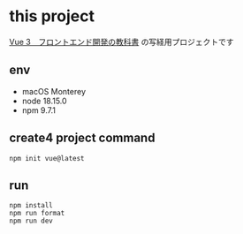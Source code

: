 # this project

[Vue 3　フロントエンド開発の教科書](https://amzn.to/3ZPdkJD) の写経用プロジェクトです

## env

- macOS Monterey
- node 18.15.0
- npm 9.7.1

## create4 project command

```
npm init vue@latest
```

## run

```
npm install
npm run format
npm run dev
```